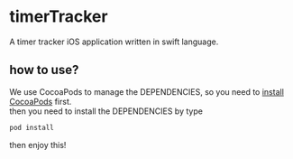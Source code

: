 # timerTracker
A timer tracker iOS application written in swift language.
## how to use?
We use CocoaPods to manage the DEPENDENCIES, so you need to [install CocoaPods](https://cocoapods.org/app) first.  
then you need to install the DEPENDENCIES by type 
```bash
pod install
```
then enjoy this!
